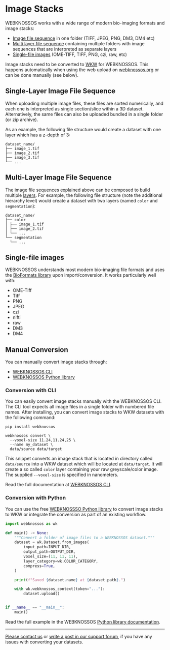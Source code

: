 # Image Stacks

WEBKNOSSOS works with a wide range of modern bio-imaging formats and image stacks:

- [Image file sequence](#Single-Layer-Image-File-Sequence) in one folder (TIFF, JPEG, PNG, DM3, DM4 etc)
- [Multi layer file sequence](#Multi-Layer-Image-File-Sequence) containing multiple folders with image sequences that are interpreted as separate layers
- [Single-file images](#single-file-images) (OME-TIFF, TIFF, PNG, czi, raw, etc)

Image stacks need to be converted to [WKW](./wkw.md) for WEBKNOSSOS. This happens automatically when using the web upload on [webknossos.org](https://webknossos.org) or can be done manually (see below).

## Single-Layer Image File Sequence
When uploading multiple image files, these files are sorted numerically, and each one is interpreted as single section/slice within a 3D dataset.
Alternatively, the same files can also be uploaded bundled in a single folder (or zip archive).

As an example, the following file structure would create a dataset with one layer which has a z-depth of 3:

```
dataset_name/
├── image_1.tif
├── image_2.tif
├── image_3.tif
└── ...
```

## Multi-Layer Image File Sequence
The image file sequences explained above can be composed to build multiple [layers](#Layers).
For example, the following file structure (note the additional hierarchy level) would create a dataset with two layers (named `color` and `segmentation`):

```
dataset_name/
├── color
│ ├── image_1.tif
│ ├── image_2.tif
│ └── ...
└── segmentation
  └── ...
```

## Single-file images
WEBKNOSSOS understands most modern bio-imaging file formats and uses the [BioFormats library](https://www.openmicroscopy.org/bio-formats/) upon import/conversion. It works particularly well with:

- OME-Tiff
- Tiff
- PNG
- JPEG
- czi
- nifti
- raw
- DM3
- DM4


## Manual Conversion

You can manually convert image stacks through:

- [WEBKNOSSOS CLI](https://docs.webknossos.org/cli)
- [WEBKNOSSOS Python library](https://docs.webknossos.org/webknossos-py)

### Conversion with CLI
You can easily convert image stacks manually with the WEBKNOSSOS CLI.
The CLI tool expects all image files in a single folder with numbered file names.
After installing, you can convert image stacks to WKW datasets with the following command:

```shell
pip install webknossos

webknossos convert \
  --voxel-size 11.24,11.24,25 \
  --name my_dataset \
  data/source data/target
```

This snippet converts an image stack that is located in directory called `data/source` into a WKW dataset which will be located at `data/target`.
It will create a so called `color` layer containing your raw greyscale/color image.
The supplied `--voxel-size` is specified in nanometers.

Read the full documentation at [WEBKNOSSOS CLI](https://docs.webknossos.org/cli).

### Conversion with Python

You can use the free [WEBKNOSSSO Python library](https://docs.webknossos.org/webknossos-py) to convert image stacks to WKW or integrate the conversion as part of an existing workflow. 

```python
import webknossos as wk

def main() -> None:
    """Convert a folder of image files to a WEBKNOSSOS dataset."""
    dataset = wk.Dataset.from_images(
        input_path=INPUT_DIR,
        output_path=OUTPUT_DIR,
        voxel_size=(11, 11, 11),
        layer_category=wk.COLOR_CATEGORY,
        compress=True,
    )

    print(f"Saved {dataset.name} at {dataset.path}.")

    with wk.webknossos_context(token="..."):
        dataset.upload()


if __name__ == "__main__":
    main()
```

Read the full example in the WEBKNOSSOS [Python library documentation](https://docs.webknossos.org/webknossos-py/examples/create_dataset_from_images.html).

---

[Please contact us](mailto:hello@webknossos.org) or [write a post in our support forum](https://forum.image.sc/tag/webknossos), if you have any issues with converting your datasets.
